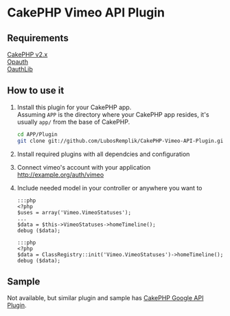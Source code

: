 CakePHP Vimeo API Plugin
=========================

Requirements
------------
[CakePHP v2.x](https://github.com/cakephp/cakephp)   
[Opauth](https://github.com/LubosRemplik/cakephp-opauth)   
[OauthLib](https://github.com/LubosRemplik/oauth_lib)

How to use it
-------------
1.	Install this plugin for your CakePHP app.   
	Assuming `APP` is the directory where your CakePHP app resides, it's usually `app/` from the base of CakePHP.

	```bash
	cd APP/Plugin
	git clone git://github.com/LubosRemplik/CakePHP-Vimeo-API-Plugin.git Vimeo
	```

2.  Install required plugins with all dependcies and configuration

3.  Connect vimeo's account with your application http://example.org/auth/vimeo

4.  Include needed model in your controller or anywhere you want to

		:::php
		<?php   
		$uses = array('Vimeo.VimeoStatuses');   
		...   
		$data = $this->VimeoStatuses->homeTimeline();   
		debug ($data);   

		:::php
		<?php   
		$data = ClassRegistry::init('Vimeo.VimeoStatuses')->homeTimeline();   
		debug ($data);   

Sample
------
Not available, but similar plugin and sample has [CakePHP Google API Plugin](https://github.com/LubosRemplik/CakePHP-Google-API-Plugin).
